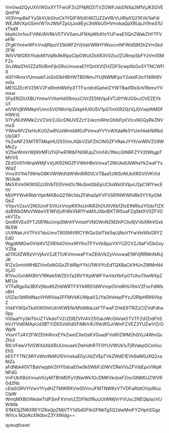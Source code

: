 Vm0wd2QyUXlVWGxXYTFwUFZsZFNjRlZ0TVZOWFJsbDNXa2M1VjJKSGVEQmFW
Vll3VmpBeFYySkVUbGhoCk1YQlFWbXhWZUZZeVRrVlJiRlpYQ21KVk1IaFdi
WEJMVXpGSmVWTnJWbFZpUjJodlEyc3hWbU5HVmxkaQpXRUpJVlhwS1UxTkdX
bkphUm1ocFVtNUNVRkV5TVV0amJFNXpWbXhrYUFwaE1IQnZWakZhYTFVeFRr
ZFgKYmtwWFlrVndjRlpzV25kWFZrVjVaVWRHYWsxcmNFWldSM2h2Vm5kd2FW
WlVVWGRXYkdoM1VqRk9kRlpzClpGWUtZbXR3V0ZsclZURmpSbFYzVm10MFZs
SnJWalZhVlZZd1lURmFjbGRxUmxwaE1YQnlXVlZHZDFScwpXbGxSYTNCWFlX
dGFhRmxVUmxabFJsSnlDbHBHWTB0WmJYUjNWMFpzY2xkdFJtcFNiRll6Vm0x
ME1GZEcKV25KV2FsWmhWbFp3TTFscldrdGphelZYWTBad1RsSnVRbmxYVmxw
SFpERlZlUXBUYmtwVVlteHdXRmxzClVrZE5NVlp4VTJ0YWJGSnJOVEZEYkU1
elVWVjBWMkpVUmxSV01WcHpZekpHU0U5V1pGTmlXR2QzVjJ0VwpWMDFHWkVj
S1YyNUtWMkZzV21oV2JGcDNUVEZzY2xkcmRHcGhlbFpXVlcxNGQyRkZNVmxS
YWtwWVZteHcKU0ZwRVJsWmtkM0JPVmxaYVYxWXdaRk5YUm14ekNtRkdUbGRT
YkZwNFZXMTRTMkpHU25SVmJIQkVZbFZhClNGZFVRakJYYlVwWllVZG9WMkZy
V25wWmVrWjNVMFU1VjFwR1RtbFNXRUpZVm14U1NncGtNRFZYV2tWbgpTMVV5
ZEdGV01rWnpWMjFvVjJKR2NGZFVWbHBoVmxaT2NtUkdUbWhsYkZwaFYxWldZ
VmxXV1hkTlNHeG8KVWtWd1dWWnRlR0VLVTBad1JWSnNUbXRSV0VKVldWUkdk
Mk5XVm5KWGEzUllVbTE0VmtOc1NuSmtSbEpUCllsWktXVlpxU2pCWlYwcEhV
MjVPYWxKRldrVlphMXBoQ21Wc1dsZFdha0pYVFVSR1NWWlhlRk5YYXpGMQpZ
VVpvV2sxV2NGUmFSVlUxVmpKR1IxUnRiR2hOU0VKb1ZtcEtNRlozY0doTlZX
dzBWbGMxVWdwVE1WVjUKWkVkR1YwMXJXbnBXTW5oaFZqSktXV0ZFVGxkV1Zu
Qm9XVEo0YTJSR1NuUmpSMnhYVmtaYVNGWnNZM2hPClIxRjVVbXRhVGxkRk5W
UUtWakJrVTFkV1duUmxTR05MVlRCYWQxSldTbk5qUjNoV1YwVktWbGRYZEdG
WgpWMGw0Vld4V1ZXRXdOVmxWYlhoTFYxVk9jazVXYUZCV2JXaFVDbGxyV25a
a01XUlZWRzVrVjAxV2JETlUKVmxwaFYwZEtkVkZyVmxwaE1WVjRRMnN4UjJK
R1ZsSmhhMHBZVm0xNGQxZFdiRlpYYkU1WVlYcEdTQXBaCk1HUnZWMnN4VjJO
R1VscGxhMXBVV1RKek5WZEhTa2RVYXpWWFYwVktXbFp0TUhoTlIwWXpZMFUx
VTFaRgpXa3BXVjNodlltZHdWRTFXYkRRS1dWVmpOVmRHU1hkV2FscFdWbnBH
U0Zac1dtRldNazVHWlVaa2FFMVkKUWpaV2JYaGhVekpPYzJORlpHRlNiVkpZ
Vld4YWQxTkdXWGhhUkVKWENrMVdWalJaYTFwaFZHeE9TRlZzClZVdFdha0py
VGtaa1YySklTbUZTVkdoTVZrZDBZVlV4V25OalJWcGhVak5TVTFZd1ZrdFhS
bVJYVld0MApUd3BTYlZKSVdXdGFiMkV4U1hkWGJrWmFZVEZ3YUZwVlZrOWpN
VloxVTJ4V2FWZEhhRmxEYkZwelZXeGsKVGxadFVsWlZWM2hQVjJ4WmQxZHJi
RllLVFdwV1VGWXdXbXRUUmxaeVZteHdhRTF0YUVWUk1uTjRVakpGCmVscEhS
bE5TYTNCMlYxWm9kMUl5VmxkaE0yUldZVEpTVkZWdE1EVk9aM0JXQ2xaNlZs
aFdNbk40VTBaVwpjbVZHY0doaE0wSk5WbFJDWVZReVVsZFVibEpxVWpKNFdG
VnFUbXBsVmxaVlUyMTBhMDFyYjNwWk1GcDMKVkdzeFZncGlNM0JZWVRGd2Ns
cElaSGRVYlVwV1YydHZTMWRXVm05VmJFMTNWRzVTVDFaRldtOVpiRlozClpW
WmtjMXBGWkdwTldFSmFXVmh2ZDFNd1RuUUtWMjVrYVUxc2NEQlplazVUWWtk
S1NXSjZNRXREYlZKeQpZMjVTY1dSdGFIbGFNbTg5Q2dwMmFYZHphSGgzWVcx
NQoKcXN0bnZ3YXNtdg==

qyeuqfoxwt